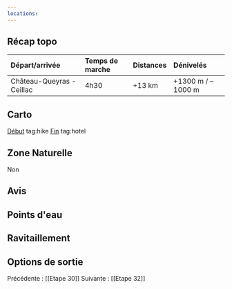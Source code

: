 ```yaml
---
locations: 
---
```

## Récap topo

| Départ/arrivée            | Temps de marche | Distances | Dénivelés         |
| :------------------------ | :-------------- | :-------- | :---------------- |
| Château-Queyras - Ceillac | 4h30            | +13 km    | +1300 m / –1000 m |

## Carto  
[Début](geo:44.792598,6.73016) tag:hike
[Fin](geo:44.666091,6.775729) tag:hotel 
## Zone Naturelle
Non
## Avis

## Points d'eau

## Ravitaillement

## Options de sortie

Précédente : [[Etape 30]]
Suivante : [[Etape 32]]